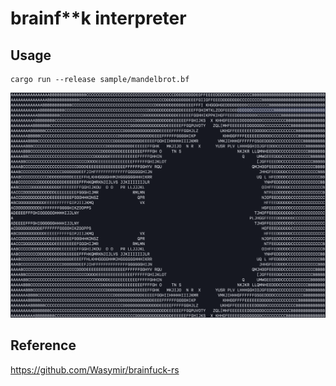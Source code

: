 # brainf**k interpreter

## Usage
```
cargo run --release sample/mandelbrot.bf
```
![image1](image/mandelbrot.png)
## Reference
https://github.com/Wasymir/brainfuck-rs
